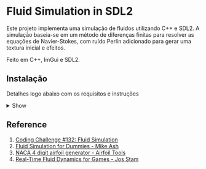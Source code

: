 # Fluid Simulation in SDL2

Este projeto implementa uma simulação de fluidos utilizando C++ e SDL2. A simulação baseia-se em um método de diferenças finitas para resolver as equações de Navier-Stokes, com ruído Perlin adicionado para gerar uma textura inicial e efeitos.

Feito em C++, ImGui e SDL2.

## Instalação

Detalhes logo abaixo com os requisitos e instruções

<details><summary>Show</summary>

### Requisitos

-   CMake
-   GCC/G++
-   Make
-   SDL2
-   Emscripten

### Instruções para Gerar o Executável:

1. Clone o repositório:

```
git clone https://github.com/lucasfturos/FluidSimulation.git && cd FluidSimulation
```

2. Crie a pasta build:

```
cmake -S . -B build
```

3. Entre na pasta e Compile o programa:

```
cd build ; make -j4
```

4. Execute o programa:

```
./src/Fluid
```

### Instruções para Gerar o Site:

1. Clone o repositório como acima

2. Crie a pasta e entre nela

```
mkdir build_site && cd build_site
```

3. Inicialize as configurações de compilação:

```
emcmake cmake ..
```

4. Compile o programa:

```
emmake make
```

5. Execute o site no server de sua escolha na pasta src:

```
python3 -m http.server -d src/
```

E entre no site Fluid.html

</details>

## Reference

1. [Coding Challenge #132: Fluid Simulation](https://youtu.be/alhpH6ECFvQ)
2. [Fluid Simulation for Dummies - Mike Ash](https://mikeash.com/pyblog/fluid-simulation-for-dummies.html)
3. [NACA 4 digit airfoil generator - Airfoil Tools](http://airfoiltools.com/airfoil/naca4digit)
4. [Real-Time Fluid Dynamics for Games - Jos Stam](https://www.dgp.toronto.edu/public_user/stam/reality/Research/pdf/GDC03.pdf)
